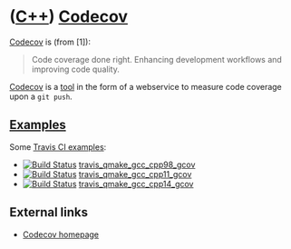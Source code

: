 # ([C++](Cpp.md)) [Codecov](CppCodecov.md)

[Codecov](CppCodecov.md) is (from [1]):

> Code coverage done right. Enhancing development workflows and improving code quality. 

[Codecov](CppCodecov.md) is a [tool](CppTool.md) in the form of a webservice to measure code coverage upon a `git push`.

## [Examples](CppExample.md)

Some [Travis CI examples](CppTravisCi.md):

 * [![Build Status](https://travis-ci.com/richelbilderbeek/travis_qmake_gcc_cpp98_gcov.svg?branch=master)](https://travis-ci.com/richelbilderbeek/travis_qmake_gcc_cpp98_gcov) [travis_qmake_gcc_cpp98_gcov](https://github.com/richelbilderbeek/travis_qmake_gcc_cpp98_gcov)
 * [![Build Status](https://travis-ci.com/richelbilderbeek/travis_qmake_gcc_cpp11_gcov.svg?branch=master)](https://travis-ci.com/richelbilderbeek/travis_qmake_gcc_cpp11_gcov) [travis_qmake_gcc_cpp11_gcov](https://github.com/richelbilderbeek/travis_qmake_gcc_cpp11_gcov)
 * [![Build Status](https://travis-ci.com/richelbilderbeek/travis_qmake_gcc_cpp14_gcov.svg?branch=master)](https://travis-ci.com/richelbilderbeek/travis_qmake_gcc_cpp14_gcov) [travis_qmake_gcc_cpp14_gcov](https://github.com/richelbilderbeek/travis_qmake_gcc_cpp14_gcov)

## External links

 * [Codecov homepage](https://codecov.io/)
